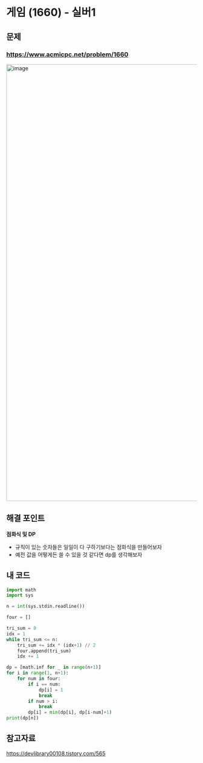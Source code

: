# 게임 (1660) - 실버1

## 문제 
### https://www.acmicpc.net/problem/1660
<img width="1153" alt="image" src="https://user-images.githubusercontent.com/72330884/187689197-1d678e2a-a3ad-4e6b-9535-24d3b801fa72.png">

## 해결 포인트
**점화식 및 DP**
- 규칙이 있는 숫자들은 일일이 다 구하기보다는 점화식을 만들어보자
- 예전 값을 어떻게든 쓸 수 있을 것 같다면 dp를 생각해보자

## 내 코드
```python
import math
import sys

n = int(sys.stdin.readline())

four = []

tri_sum = 0
idx = 1
while tri_sum <= n:
    tri_sum += idx * (idx+1) // 2
    four.append(tri_sum)
    idx += 1

dp = [math.inf for _ in range(n+1)]
for i in range(1, n+1):
    for num in four:
        if i == num:
            dp[i] = 1
            break
        if num > i:
            break
        dp[i] = min(dp[i], dp[i-num]+1)
print(dp[n])
```

## 참고자료   
https://devlibrary00108.tistory.com/565
